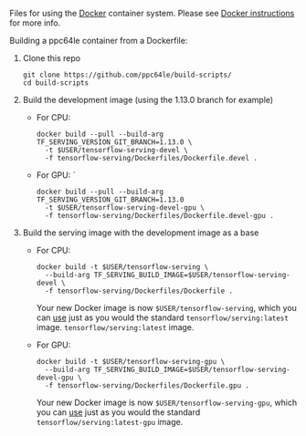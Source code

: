 Files for using the [Docker](http://www.docker.com) container system.
Please see [Docker instructions](https://github.com/tensorflow/serving/blob/master/tensorflow_serving/g3doc/docker.md)
for more info.

Building a ppc64le container from a Dockerfile:

1.  Clone this repo

    ```shell
    git clone https://github.com/ppc64le/build-scripts/
    cd build-scripts
    ```

2.  Build the development image (using the 1.13.0 branch for example)

    *   For CPU:

        ```shell
        docker build --pull --build-arg TF_SERVING_VERSION_GIT_BRANCH=1.13.0 \
          -t $USER/tensorflow-serving-devel \
          -f tensorflow-serving/Dockerfiles/Dockerfile.devel .
        ```

    *   For GPU: `

        ```shell
        docker build --pull --build-arg TF_SERVING_VERSION_GIT_BRANCH=1.13.0
          -t $USER/tensorflow-serving-devel-gpu \
          -f tensorflow-serving/Dockerfiles/Dockerfile.devel-gpu .
        ```

3.  Build the serving image with the development image as a base

    *   For CPU:

        ```shell
        docker build -t $USER/tensorflow-serving \
          --build-arg TF_SERVING_BUILD_IMAGE=$USER/tensorflow-serving-devel \
          -f tensorflow-serving/Dockerfiles/Dockerfile .
        ```

        Your new Docker image is now `$USER/tensorflow-serving`, which you can
        [use](https://github.com/tensorflow/serving/blob/master/tensorflow_serving/g3doc/docker.md##running-a-serving-image)
        just as you would the standard `tensorflow/serving:latest` image.
        `tensorflow/serving:latest` image.

    *   For GPU:

        ```shell
        docker build -t $USER/tensorflow-serving-gpu \
          --build-arg TF_SERVING_BUILD_IMAGE=$USER/tensorflow-serving-devel-gpu \
          -f tensorflow-serving/Dockerfiles/Dockerfile.gpu .
        ```

        Your new Docker image is now `$USER/tensorflow-serving-gpu`, which you can
        [use](https://github.com/tensorflow/serving/blob/master/tensorflow_serving/g3doc/docker.md##running-a-gpu-serving-image)
        just as you would the standard `tensorflow/serving:latest-gpu` image.
